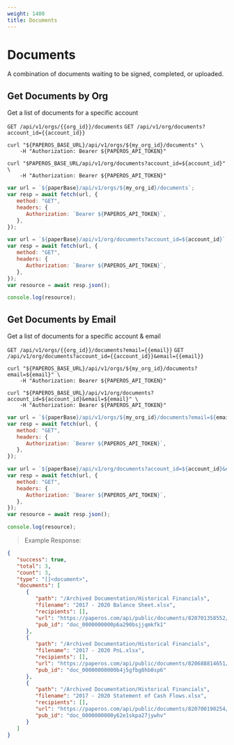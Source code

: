 ```yaml
---
weight: 1400
title: Documents
---
```


# Documents

A combination of documents waiting to be signed, completed, or uploaded.

## Get Documents by Org

Get a list of documents for a specific account

`GET /api/v1/orgs/{{org_id}}/documents`
`GET /api/v1/org/documents?account_id={{account_id}}`

```shell
curl "${PAPEROS_BASE_URL}/api/v1/orgs/${my_org_id}/documents" \
    -H "Authorization: Bearer ${PAPEROS_API_TOKEN}"
```

```shell
curl "$PAPEROS_BASE_URL/api/v1/org/documents?account_id=${account_id}" \
    -H "Authorization: Bearer ${PAPEROS_API_TOKEN}"
```

```javascript
var url = `${paperBase}/api/v1/orgs/${my_org_id}/documents`;
var resp = await fetch(url, {
   method: "GET",
   headers: {
      Authorization: `Bearer ${PAPEROS_API_TOKEN}`,
   },
});
```

```javascript
var url = `${paperBase}/api/v1/org/documents?account_id=${account_id}`;
var resp = await fetch(url, {
   method: "GET",
   headers: {
      Authorization: `Bearer ${PAPEROS_API_TOKEN}`,
   },
});
var resource = await resp.json();

console.log(resource);
```

## Get Documents by Email

Get a list of documents for a specific account & email

`GET /api/v1/orgs/{{org_id}}/documents?email={{email}}`
`GET /api/v1/org/documents?account_id={{account_id}}&email={{email}}`

```shell
curl "${PAPEROS_BASE_URL}/api/v1/orgs/${my_org_id}/documents?email=${email}" \
    -H "Authorization: Bearer ${PAPEROS_API_TOKEN}"
```

```shell
curl "${PAPEROS_BASE_URL}/api/v1/org/documents?account_id=${account_id}&email=${email}" \
    -H "Authorization: Bearer ${PAPEROS_API_TOKEN}"
```

```javascript
var url = `${paperBase}/api/v1/orgs/${my_org_id}/documents?email=${email}`;
var resp = await fetch(url, {
   method: "GET",
   headers: {
      Authorization: `Bearer ${PAPEROS_API_TOKEN}`,
   },
});
```

```javascript
var url = `${paperBase}/api/v1/org/documents?account_id=${account_id}&email=${email}`;
var resp = await fetch(url, {
   method: "GET",
   headers: {
      Authorization: `Bearer ${PAPEROS_API_TOKEN}`,
   },
});
var resource = await resp.json();

console.log(resource);
```

> Example Response:

```json
{
   "success": true,
   "total": 3,
   "count": 3,
   "type": "[]<document>",
   "documents": [
      {
         "path": "/Archived Documentation/Historical Financials",
         "filename": "2017 - 2020 Balance Sheet.xlsx",
         "recipients": [],
         "url": "https://paperos.com/api/public/documents/820701358552/eyJ0eXAiOiJKV1QiLCJraWQiOiJKa3BxUW1faW9IeHRsb1BOTS12VE1IenkzR0xWLW1GbEhDdkxPMVJ0RlhVIiwiYWxnIjoiRVMyNTYifQ.eyJmaWxlIjoiODIwNzAxMzU4NTUyIiwiaWF0IjoxNjk3MjI3NTA0LCJleHAiOjE2OTcyMjg0MDQsImlzcyI6Imh0dHA6Ly9sb2NhbGhvc3Q6MzAwMSJ9.iNPasWw1VfMDuNTTDHW16f5CgmXgKJUoyY9I6Ac2RPosGn61GSMDMgPXzi10uSk2Mg9SjtWclZxdIe5t6z-Lqw",
         "pub_id": "doc_0000000000p6a290bsjjqmkfk1"
      },
      {
         "path": "/Archived Documentation/Historical Financials",
         "filename": "2017 - 2020 PnL.xlsx",
         "recipients": [],
         "url": "https://paperos.com/api/public/documents/820688814651/eyJ0eXAiOiJKV1QiLCJraWQiOiJKa3BxUW1faW9IeHRsb1BOTS12VE1IenkzR0xWLW1GbEhDdkxPMVJ0RlhVIiwiYWxnIjoiRVMyNTYifQ.eyJmaWxlIjoiODIwNjg4ODE0NjUxIiwiaWF0IjoxNjk3MjI3NTA0LCJleHAiOjE2OTcyMjg0MDQsImlzcyI6Imh0dHA6Ly9sb2NhbGhvc3Q6MzAwMSJ9.WMcM5HULwVyVmiDMMVtibStMou6C_O3Z2886VNZko7U7dBvOrqgPMcYaX0Ilt10q_iM_aj7LF29pNfTgxuXLxQ",
         "pub_id": "doc_00000000000b4j5gfbg8hb0sp6"
      },
      {
         "path": "/Archived Documentation/Historical Financials",
         "filename": "2017 - 2020 Statement of Cash Flows.xlsx",
         "recipients": [],
         "url": "https://paperos.com/api/public/documents/820700190254/eyJ0eXAiOiJKV1QiLCJraWQiOiJKa3BxUW1faW9IeHRsb1BOTS12VE1IenkzR0xWLW1GbEhDdkxPMVJ0RlhVIiwiYWxnIjoiRVMyNTYifQ.eyJmaWxlIjoiODIwNzAwMTkwMjU0IiwiaWF0IjoxNjk3MjI3NTA0LCJleHAiOjE2OTcyMjg0MDQsImlzcyI6Imh0dHA6Ly9sb2NhbGhvc3Q6MzAwMSJ9.HXaecHH5bq1QAw5TRQCqnb1dn8dE7spcQpLU1DM6J8AJYraTRqeOcLjRziA9P83YbFgMCzHKY-cDDiGsGoUVlw",
         "pub_id": "doc_0000000000y62e1skpa27jywhv"
      }
   ]
}
```
